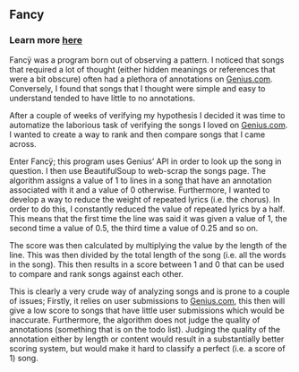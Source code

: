 ## Fancy
### Learn more [here](https://sidpremkumar.com/Fancy)

Fancÿ was a program born out of observing a pattern. I noticed that songs that required a lot of thought (either hidden meanings or references that were a bit obscure) often had a plethora of annotations on [Genius.com](https://genius.com). Conversely, I found that songs that I thought were simple and easy to understand tended to have little to no annotations. 

After a couple of weeks of verifying my hypothesis I decided it was time to automatize the laborious task of verifying the songs I loved on [Genius.com](https://genius.com). I wanted to create a way to rank and then compare songs that I came across. 

Enter Fancÿ; this program uses Genius’ API in order to look up the song in question. I then use BeautifulSoup to web-scrap the songs page. The algorithm assigns a value of 1 to lines in a song that have an annotation associated with it and a value of 0 otherwise. Furthermore, I wanted to develop a way to reduce the weight of repeated lyrics (i.e. the chorus). In order to do this, I constantly reduced the value of repeated lyrics by a half. This means that the first time the line was said it was given a value of 1, the second time a value of 0.5, the third time a value of 0.25 and so on. 

The score was then calculated by multiplying the value by the length of the line. This was then divided by the total length of the song (i.e. all the words in the song). This then results in a score between 1 and 0 that can be used to compare and rank songs against each other. 

This is clearly a very crude way of analyzing songs and is prone to a couple of issues; Firstly, it relies on user submissions to [Genius.com](https://genius.com), this then will give a low score to songs that have little user submissions which would be inaccurate. Furthermore, the algorithm does not judge the quality of annotations (something that is on the todo list). Judging the quality of the annotation either by length or content would result in a substantially better scoring system, but would make it hard to classify a perfect (i.e. a score of 1) song. 

